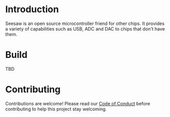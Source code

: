 
# Introduction

Seesaw is an open source microcontroller friend for other chips. It provides a
variety of capabilities such as USB, ADC and DAC to chips that don't have them.

# Build

TBD

# Contributing

Contributions are welcome! Please read our [Code of Conduct](https://github.com/adafruit/seesaw/blob/master/CODE_OF_CONDUCT.md) before contributing to help this project stay welcoming.
